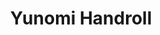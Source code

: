 ---
layout: place
title: "Yunomi Handroll"
permalink: /california/toluca-lake/yunomi-handroll.html
stateAbbr: CA
stateName: California
cityName: Toluca Lake
place_id: ChIJXY11W9a_woARs23W5MgCD5k
photos:
  - name: >-
      places/ChIJXY11W9a_woARs23W5MgCD5k/photos/AeeoHcLJvZfeLjzGxo3YvBV0GzOZ7bSrq4oPRslRY4ULLOL15-frE_4ymkWAFpKSHB6nl4L5LTutlK9JTtfDgoUR-2Or_B0Fj2yJWBlG3sFMPnARFf_VmOAtsA9Km02yZ2CpMaZDf66Yy5Yfba0-K_E1Px2WUs7i_j1EnzaKgZf4h_9LY537EVsHcWw6PMyjNTt-5hFIYuMZAnAjbBP9PXt4ercx-295ICBGewRlP_E3MecH5vUR7JVZf54XpltMKr4xAiA0L0I58C9h0EsrADjVZESE_IFDxnD4K9eewqplMqU9aL-O4aRMcf_W0EjMxrvMvfm3RnaqEqBbQWu7nDSy6yQSdj2XVNSMwEc5mVH07HEVzyzT0dFDAcEVWxHpujZ69xE7c8CV40eomuCDR-uGcDLHDyeqWGd4d2q_1To8-eWf_yCD
    widthPx: 1500
    heightPx: 1207
    authorAttributions:
      - displayName: D M
        uri: https://maps.google.com/maps/contrib/113680776988079537908
        photoUri: >-
          https://lh3.googleusercontent.com/a/ACg8ocJxb6Xym9no1PLPfG_54gzNL7_tUsYu_dWwIqlG3AVbHH82jw=s100-p-k-no-mo
    flagContentUri: >-
      https://www.google.com/local/imagery/report/?cb_client=maps_api_places.places_api&image_key=!1e10!2sCIHM0ogKEICAgIDr7PychwE&hl=en-US
    googleMapsUri: >-
      https://www.google.com/maps/place//data=!3m4!1e2!3m2!1sCIHM0ogKEICAgIDr7PychwE!2e10!4m2!3m1!1s0x80c2bfd65b758d5d:0x990f02c8e4d66db3
  - name: >-
      places/ChIJXY11W9a_woARs23W5MgCD5k/photos/AeeoHcL8XBzG5CYH7VGqQgTcyY5mqg2qK_7P5z-2uArkT8Ezw7N_02hmFFpDY6m3TgiDyKF5cSp_62tBmOt0Hvl-4LrCFUo8z5j4HbT_5M2-wKQfVVMF8LvfPzn_NbuFfTk-GPCLVbRTOA9HXAh90-0UP0Snh7V5j459G6DXyg3yJlfh6j9ckgBR20JHpk2L35y8qwxivgQ_a6i3p16MhGoZFKeHV_RnjPSKKWR7x25BgBJRCxD83xHOjCHX-zvy8E9bAbFetp3OoonfeARVPcf9lZY7HzRTL6JNJeOJOQ2voVqr6ysCvhLAyf4Cr9EmCYMpQj1V1OQzpBb42Mqw8BEJU3jLFFBLgme2oHfa0XVU-U2QE6BFgHtlcCOg8n3njlH_hifwr564QPlGmf-6FtTFq3lNMfDhlLhnpL-v5eggqvOvwx6r
    widthPx: 3024
    heightPx: 4032
    authorAttributions:
      - displayName: Harrison Broker
        uri: https://maps.google.com/maps/contrib/105421213341895152339
        photoUri: >-
          https://lh3.googleusercontent.com/a-/ALV-UjVsAwEc4RJoNVaLDoUaX7JkYATCE3t3iWJvsJKpg2TL0rR-dGCL=s100-p-k-no-mo
    flagContentUri: >-
      https://www.google.com/local/imagery/report/?cb_client=maps_api_places.places_api&image_key=!1e10!2sCIHM0ogKEICAgMCQsYLQgQE&hl=en-US
    googleMapsUri: >-
      https://www.google.com/maps/place//data=!3m4!1e2!3m2!1sCIHM0ogKEICAgMCQsYLQgQE!2e10!4m2!3m1!1s0x80c2bfd65b758d5d:0x990f02c8e4d66db3
  - name: >-
      places/ChIJXY11W9a_woARs23W5MgCD5k/photos/AeeoHcLHlch5meeYDWpYJDbecM4T6d5Pa3IHLAS9Gl0M57CGkqj4sJebnnSaz55R1lu_H0vti67HyUXqlDwlhUB3q7FLEqSTemHbJ6riyL3mY00NFAkEbX4-bGLvLmYk-TDxzpC1R52CF2X3yyTd31hi9fPkaJkUuOYPJFSr3SnbdddebVq6jJoTtxKu20kw3zSWAp2VVV7AfGXb6EIC4k2OmAry0ADnI_ITqYm_tnfWS5ttoKWDTtg6prfpI22VpQJErOiMsEHknWddXeNEhk5-NPNqXru5gsVZZ2tTnWt-QpCvsN-hgoTBRhBdedjgzU2PXANwKadWBEUFDF3jcvXehWxHCGEGCWCjRdUm9nqdZegwqOC6ehYT5B4pkCwf-6VKJA9ILnmwPkMGBAaF99fThNL79LprZbJN6p3fCTPnagEjlw
    widthPx: 4096
    heightPx: 3072
    authorAttributions:
      - displayName: Charles Chan
        uri: https://maps.google.com/maps/contrib/104543320049378181087
        photoUri: >-
          https://lh3.googleusercontent.com/a/ACg8ocKyIxTaoOCXWKfCsfF2-L1BlBOqBOH68BJYUWZyksQfJiondg=s100-p-k-no-mo
    flagContentUri: >-
      https://www.google.com/local/imagery/report/?cb_client=maps_api_places.places_api&image_key=!1e10!2sCIHM0ogKEICAgICb67HzQQ&hl=en-US
    googleMapsUri: >-
      https://www.google.com/maps/place//data=!3m4!1e2!3m2!1sCIHM0ogKEICAgICb67HzQQ!2e10!4m2!3m1!1s0x80c2bfd65b758d5d:0x990f02c8e4d66db3
  - name: >-
      places/ChIJXY11W9a_woARs23W5MgCD5k/photos/AeeoHcIv1LZvJhByQz59BIdDuscaGoTwXOZHgE4y5zYlNewk5xCSH1PExUoZP0-L4b3KctJkB8bPqwM9y6jOn87ahVIVIFmbqVs_CT5DmcpZ0ZZMhBLmI8CXMmeh11Ea6aOkjSPxYk-yd8e6vc6yjQEqJRrRDieyJaKX7m42lunbLmM7Fhn2BfiYxB-cPY-fTg5_BIT3t93D9DOSJCOBxKk1gZidqgMK6tYGCt06H39CnuUytSSQO69CoJCPMgjiMGvFbcbkMtpQpRlcT6KWW49LyHvWImVdvMlrfa2QxWwD1gU5DVK6Dz5Cd0fZxUpr1bmeGgzvzeMc9tXZxtzulKCnPOxKQQ-np3L5OZRQi0060zPPlG-DNajgVcUxDIIkdb7gU4cjqmZIopMeBDX3P7CRW6WC0e9BaRMHbSOvaGlOkWbRU6Zu
    widthPx: 4096
    heightPx: 3072
    authorAttributions:
      - displayName: Charles Chan
        uri: https://maps.google.com/maps/contrib/104543320049378181087
        photoUri: >-
          https://lh3.googleusercontent.com/a/ACg8ocKyIxTaoOCXWKfCsfF2-L1BlBOqBOH68BJYUWZyksQfJiondg=s100-p-k-no-mo
    flagContentUri: >-
      https://www.google.com/local/imagery/report/?cb_client=maps_api_places.places_api&image_key=!1e10!2sCIHM0ogKEICAgICb67Hf3gE&hl=en-US
    googleMapsUri: >-
      https://www.google.com/maps/place//data=!3m4!1e2!3m2!1sCIHM0ogKEICAgICb67Hf3gE!2e10!4m2!3m1!1s0x80c2bfd65b758d5d:0x990f02c8e4d66db3
  - name: >-
      places/ChIJXY11W9a_woARs23W5MgCD5k/photos/AeeoHcJoh77Rdxqas4HhCZlFjLynD70-RRMIvTZv7yBA5KKhMNSRX2NZmcuSNkWcwKQYGSGYM85gok7WmXVXo9OsZ5gEYJvO9I4I9c_hxv_mV6BNhykfT-U8DMowomMw5vRCZ1KxKOzJBl6rTgmvll9JRoFKbIa8ofaST8gkV_OE1CSGmN9hgtVTM3v_zlFShBp_Kp61BOMmJXeK3WPth0nHBIy5nZuCXUOf1405rpG2GfpBvKnk4sJDzhjLBt1dGWRc7_Twiu-gLR2fWbrigMaON2ljAbo-SYGw-YIxuR5s1PYBPFQCmU290jlt2xpO_ry3qakgSMsdxgEAAiY-rlOwFGXowloo_QFv4nnEJEe7OW5P8f-x0u0Mzjd6nNJ85fWpkdHDT-TC0yUWzVAA2WBmswgshO7flgcqWeE9txKjVQRpxsrC
    widthPx: 3024
    heightPx: 4032
    authorAttributions:
      - displayName: Zack Simone
        uri: https://maps.google.com/maps/contrib/105571376555595505837
        photoUri: >-
          https://lh3.googleusercontent.com/a-/ALV-UjUjUOeV1JwAgh0SVm3mqRdl2NLrVhadkyDOOf6A83SyXpSftsp_rg=s100-p-k-no-mo
    flagContentUri: >-
      https://www.google.com/local/imagery/report/?cb_client=maps_api_places.places_api&image_key=!1e10!2sCIHM0ogKEICAgICb2Pz-jAE&hl=en-US
    googleMapsUri: >-
      https://www.google.com/maps/place//data=!3m4!1e2!3m2!1sCIHM0ogKEICAgICb2Pz-jAE!2e10!4m2!3m1!1s0x80c2bfd65b758d5d:0x990f02c8e4d66db3
  - name: >-
      places/ChIJXY11W9a_woARs23W5MgCD5k/photos/AeeoHcK_TIxU2AgVPzxjHzety2bwFLWgYoEd6VDVWddVgYrsbr_7XJxz3VPIpSInWg7j06w6meok4ZatANnah6FyywkfC-8aNMplAp_d89mXImI7n3CuF3cIjmSK1wUN9e1G91pthiBbRphUca43AkPq3rwr0XNFPnJXFGKhYEiMstvdOlMpLsNyw04CtIm0IlyL4q9OS3NSokY2xWLLPmusOvGQfV_kEf4617qWXf6Po_bZPRPnz365Mzj5LnQDoOQimJrJponMXWrDW3lOxorrXtnXrvwsD-3r0mmX1R7YLdZVIz5sSYq5BGC0rhpRt2vTcjtuW9wAhg172LltAYWvIl_ZT5Ccg0pOaHDAeeT7PMPzIAAocWu3GC8K2UtO87XG3-TfgTvzzwavoFdX7cS87mDb8hZ1oanFeF_J5IQX1yE1kg
    widthPx: 3600
    heightPx: 4800
    authorAttributions:
      - displayName: Zack Simone
        uri: https://maps.google.com/maps/contrib/105571376555595505837
        photoUri: >-
          https://lh3.googleusercontent.com/a-/ALV-UjUjUOeV1JwAgh0SVm3mqRdl2NLrVhadkyDOOf6A83SyXpSftsp_rg=s100-p-k-no-mo
    flagContentUri: >-
      https://www.google.com/local/imagery/report/?cb_client=maps_api_places.places_api&image_key=!1e10!2sCIHM0ogKEICAgICb2PzuFQ&hl=en-US
    googleMapsUri: >-
      https://www.google.com/maps/place//data=!3m4!1e2!3m2!1sCIHM0ogKEICAgICb2PzuFQ!2e10!4m2!3m1!1s0x80c2bfd65b758d5d:0x990f02c8e4d66db3
  - name: >-
      places/ChIJXY11W9a_woARs23W5MgCD5k/photos/AeeoHcJkUzK5XtHQnvlfv8ifEzEQw-mLOiWVOijV47qG3HLTYNcrYs_23-nSFFAJHHcPH6XvfZxyny6_POf2rFq0vOE_-NnSb1CTYCdR7pgNE5z2ZaTmlEZnIpX_05742Bai3VKVgMUj8AJFMn_enZvUL6en5eB3l9pJmlt7U8zabhiUk9ZwcmojRGqkYQCUhDs0x5OfWWQMJaada1QE7zrhPm6jXGNHQSq1OXK4_uF5cUK0Ig_eZUktbhljHuvKXunHCXz4oIVGUY4_qZTqtUN-nU2XFmCeETarnWUEqGSIsUXUskvgCapQACIfgyWKfLgXlOvFIqw5Zkr8AW-OMpUUe0yEXgCyJhRL7Vx2e63BiBdvPkwqM3QTOQGf6k2Qzel1zxIBsqDEc57r_zrynyDq0sUF20vWTo492vEKTO25jX_4IA
    widthPx: 3024
    heightPx: 4032
    authorAttributions:
      - displayName: Harrison Broker
        uri: https://maps.google.com/maps/contrib/105421213341895152339
        photoUri: >-
          https://lh3.googleusercontent.com/a-/ALV-UjVsAwEc4RJoNVaLDoUaX7JkYATCE3t3iWJvsJKpg2TL0rR-dGCL=s100-p-k-no-mo
    flagContentUri: >-
      https://www.google.com/local/imagery/report/?cb_client=maps_api_places.places_api&image_key=!1e10!2sCIHM0ogKEICAgMCQsYLQfg&hl=en-US
    googleMapsUri: >-
      https://www.google.com/maps/place//data=!3m4!1e2!3m2!1sCIHM0ogKEICAgMCQsYLQfg!2e10!4m2!3m1!1s0x80c2bfd65b758d5d:0x990f02c8e4d66db3
  - name: >-
      places/ChIJXY11W9a_woARs23W5MgCD5k/photos/AeeoHcLZ6YAhfdUbBJcpwVzVoBdW8dUvrQwmnHulr_4bAujgFcjPu5hp6nqiQ_Vow5IpJ5uBzxs4B7lfiotZXBXLbhqA2RzBcV493geCraEOE4EWUqrwmPkcI8XqhVExqR8rRpuzph576s39TDSBzj5ahj8G3sjFo_RlPbjcMkpkCv1DoZHr2zpiiM3exectuijZg1CeHyIjFJ0bM5r-5AY2zhjXMJjZ5JTDu8FcHICBiPsv9u8mrUnLpFQBYAVC7gjL_k9fMCyukZOcVdVhfAICiYuBTmxPzPv6EqeYrb0QmCZe4CgpzMR6RBwN4wV56BPqpQVFx2RESQ9qC2af1Ab01uoHfG_Qp3btoyfPLYSjWUPvsZRW8Iu77kHY5Pb762IMth4iTEaAnUVHKFpzCjLRYWTgwGfYnqiN__K5gRRrx3E
    widthPx: 3600
    heightPx: 4800
    authorAttributions:
      - displayName: Zack Simone
        uri: https://maps.google.com/maps/contrib/105571376555595505837
        photoUri: >-
          https://lh3.googleusercontent.com/a-/ALV-UjUjUOeV1JwAgh0SVm3mqRdl2NLrVhadkyDOOf6A83SyXpSftsp_rg=s100-p-k-no-mo
    flagContentUri: >-
      https://www.google.com/local/imagery/report/?cb_client=maps_api_places.places_api&image_key=!1e10!2sCIHM0ogKEICAgICb2Pz-DA&hl=en-US
    googleMapsUri: >-
      https://www.google.com/maps/place//data=!3m4!1e2!3m2!1sCIHM0ogKEICAgICb2Pz-DA!2e10!4m2!3m1!1s0x80c2bfd65b758d5d:0x990f02c8e4d66db3
  - name: >-
      places/ChIJXY11W9a_woARs23W5MgCD5k/photos/AeeoHcJOFUcWapIpXp2ZP2Dkr8KdhX8tej6dPOsc95fGLQa-qqGlcdoq7gdqHqzDI3xguel-DSDEO0oJmFoj5miVXhBVcR38cpLxYmdKzLoKrqxOGXzPAuVB_HNsbhbBCJcvzINc5--az5wsvkeVnhSSWeFQJkihV_opXlfr6pU2us15sF90mbOG_QL0Vf8YWrIfJ6Hq4rUXFmeSrg9ZBux0Jtp-g2VKs3ZTQOAjKKZ2bCzTWpljZKPP-0QjbeIEAdb4m7SMoaQh8ma7B36b8daYgk8wGykrOdySxEM0-rsERBy5gV7_fCqKaAV85ZN-AjCe_rhknCLbg_ONnZY1iXwNvgH1qG00oz_7dNmRLYVl5UbtLMZAqcOuV7wD2seI3kk5eJoCZObLF_fjCrkFj01f67B3aaeGgmeuBPiw0N7PUXYUug
    widthPx: 3024
    heightPx: 4032
    authorAttributions:
      - displayName: Zack Simone
        uri: https://maps.google.com/maps/contrib/105571376555595505837
        photoUri: >-
          https://lh3.googleusercontent.com/a-/ALV-UjUjUOeV1JwAgh0SVm3mqRdl2NLrVhadkyDOOf6A83SyXpSftsp_rg=s100-p-k-no-mo
    flagContentUri: >-
      https://www.google.com/local/imagery/report/?cb_client=maps_api_places.places_api&image_key=!1e10!2sCIHM0ogKEICAgICb2Pz-TA&hl=en-US
    googleMapsUri: >-
      https://www.google.com/maps/place//data=!3m4!1e2!3m2!1sCIHM0ogKEICAgICb2Pz-TA!2e10!4m2!3m1!1s0x80c2bfd65b758d5d:0x990f02c8e4d66db3
  - name: >-
      places/ChIJXY11W9a_woARs23W5MgCD5k/photos/AeeoHcKUniZC8wYTN4ftxhwRt3J_3zxntP1v44CcJXlQqdwZJ4gteLCtrjH17nZbCjGc71_NRv4jiRXzc93RLSc4PoSg0Hb2aAiYZ0sWlcqBMO4UTe1FwANWbueBX2qLaxtsK9rEIOXDdVvEYTRvefDpdGsLbZhddVLPp-Up7_hJw0op-sVR0WmQwaHXyhX14DlwGfdLf4hPhhetC7Z3m5ivFgUveLUm-yLk4KtjyFipy5NUmnO-0sC_89l6EHnWqNehK3nfzKxObEkmwg9MlUcIlKwANaTd_xqSKabX_nLEBb6cWZ9rvU6TneBYBy2UsiUruXfTLellYNQpO2qFU-5PKQAojZfF7g3i2rImy7H3Z4VGWpKtfAAANxJu35VzBhsPRjqyk0qsgCKX0b1jBcwDVNCuju0y48KxUaASI7JsWI7THA
    widthPx: 3600
    heightPx: 4800
    authorAttributions:
      - displayName: Zack Simone
        uri: https://maps.google.com/maps/contrib/105571376555595505837
        photoUri: >-
          https://lh3.googleusercontent.com/a-/ALV-UjUjUOeV1JwAgh0SVm3mqRdl2NLrVhadkyDOOf6A83SyXpSftsp_rg=s100-p-k-no-mo
    flagContentUri: >-
      https://www.google.com/local/imagery/report/?cb_client=maps_api_places.places_api&image_key=!1e10!2sCIHM0ogKEICAgICb2Pz-dA&hl=en-US
    googleMapsUri: >-
      https://www.google.com/maps/place//data=!3m4!1e2!3m2!1sCIHM0ogKEICAgICb2Pz-dA!2e10!4m2!3m1!1s0x80c2bfd65b758d5d:0x990f02c8e4d66db3
address: 10218 Riverside Dr, Toluca Lake, CA 91602, USA
street: 10218 Riverside Dr
city: Toluca Lake
state: CA
zip: '91602'
country: USA
neighborhood: Toluca Lake
latitude: '34.151985'
longitude: '-118.353512'
accessibility_options:
  wheelchairAccessibleEntrance: true
  wheelchairAccessibleSeating: true
business_status: OPERATIONAL
name: Yunomi Handroll
google_maps_links:
  directionsUri: >-
    https://www.google.com/maps/dir//''/data=!4m7!4m6!1m1!4e2!1m2!1m1!1s0x80c2bfd65b758d5d:0x990f02c8e4d66db3!3e0
  placeUri: https://maps.google.com/?cid=11029037074309606835
  writeAReviewUri: >-
    https://www.google.com/maps/place//data=!4m3!3m2!1s0x80c2bfd65b758d5d:0x990f02c8e4d66db3!12e1
  reviewsUri: >-
    https://www.google.com/maps/place//data=!4m4!3m3!1s0x80c2bfd65b758d5d:0x990f02c8e4d66db3!9m1!1b1
  photosUri: >-
    https://www.google.com/maps/place//data=!4m3!3m2!1s0x80c2bfd65b758d5d:0x990f02c8e4d66db3!10e5
primary_type: Restaurant
opening_hours:
  regular: null
  current: null
secondary_opening_hours:
  regular:
    weekdayDescriptions: null
    type: null
  current:
    weekdayDescriptions: null
    type: null
phone: null
price_level: null
price_range: null
rating: null
rating_count: 0
website: null
description: null
reviews: null
parking_options: null
payment_options: null
allow_dogs: null
curbside_pickup: null
delivery: null
dine_in: null
good_for_children: null
good_for_groups: null
good_for_sports: null
live_music: null
menu_for_children: null
outdoor_seating: null
reservable: null
restroom: null
serves_beer: null
serves_breakfast: null
serves_brunch: null
serves_cocktails: null
serves_coffee: null
serves_dinner: null
serves_dessert: null
serves_lunch: null
serves_vegetarian_food: null
serves_wine: null
takeout: null
slug: Yunomi-Handroll

---